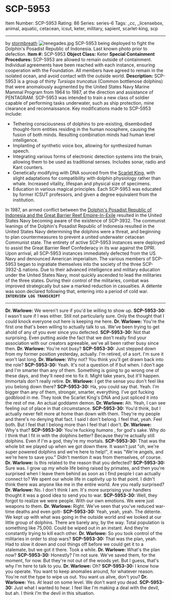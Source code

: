 # SCP-5953
Item Number: SCP-5953
Rating: 86
Series: series-6
Tags: _cc, _licensebox, animal, aquatic, cetacean, icsut, keter, military, sapient, scarlet-king, scp

---

by [stormbreath](/stormbreath)
![renegades.jpg](https://scp-wiki.wdfiles.com/local--files/scp-5953/renegades.jpg)
SCP-5953 being deployed to fight the Dolphin's Posadist Republic of Indonesia. Last known photo prior to defection.
**Item #:** SCP-5953
**Object Class:** Keter
**Special Containment Procedures:** SCP-5953 are allowed to remain outside of containment. Individual agreements have been reached with each instance, ensuring cooperation with the Foundation. All members have agreed to remain in the isolated ocean, and avoid contact with the outside world.
**Description:** SCP-5953 is a group of thirty _Tursiops truncatus_ (Common bottlenose dolphins) that were anomalously augmented by the United States Navy Marine Mammal Program from 1964 to 1987, at the direction and assistance of PENTAGRAM. SCP-5953 was intended to train a new class of soldier capable of performing tasks underwater, such as ship protection, mine clearance and reconnaissance.
Key modifications made to SCP-5953 include:
  * Tethering consciousness of dolphins to pre-existing, disembodied thought-form entities residing in the human noosphere, causing the fusion of both minds. Resulting combination minds had human level intelligence.
  * Implanting of synthetic voice box, allowing for synthesized human speech.
  * Integrating various forms of electronic detection systems into the brain, allowing them to be used as traditional senses. Includes sonar, radio and Kant counters.
  * Genetically modifying with DNA sourced from the [Scarlet King](/across-the-hills-so-quiet), with slight adaptations for compatibility with dolphin physiology rather than whale. Increased vitality, lifespan and physical size of specimens.
  * Education in various magical principles. Each SCP-5953 was educated by former ICSUT professors, and given a degree equivalent from the institution.

In 1987, an armed conflict between the [Dolphin's Posadist Republic of Indonesia and the Great Barrier Reef Empire-In-Exile](/scp-3932) resulted in the United States Navy becoming aware of the existence of SCP-3932. The communist leanings of the Dolphin's Posadist Republic of Indonesia resulted in the United States Navy determining the dolphins were a threat, and beginning to plan countermeasures to prevent a united underwater cetacean Communist state.
The entirety of active SCP-5953 instances were deployed to assist the Great Barrier Reef Confederacy in its war against the DPRI. Upon arrival, all SCP-5953 instances immediately defected from the US Navy and denounced American imperialism.
The various members of SCP-5953 began to ingratiate themselves into the society of the three SCP-3932-Δ nations. Due to their advanced intelligence and military education under the United States Navy, most quickly ascended to lead the militaries of the three states. During their control of the militaries, combat was improved strategically but saw a marked reduction in casualties. A détente was soon declared following that, entering into a period of cold war.
**`INTERVIEW LOG TRANSCRIPT`**
* * *
**Dr. Warlowe:** We weren't sure if you'd be willing to show up.
**SCP-5953-30:** I wasn't sure if I was either. Still not particularly sure. Only the thought that I could knock everyone out here is keeping me here.
**Dr. Warlowe:** You're the first one that's been willing to actually talk to us. We've been trying to get ahold of any of you ever since you defected.
**SCP-5953-30:** Not that surprising. Even putting aside the fact that we don't really find your association with our creators agreeable, we've all been rather busy since then.
**Dr. Warlowe:** You're not busy?
**SCP-5953-30:** Just stepped down from my former position yesterday, actually. I'm retired, of a sort. I'm sure it won't last long.
**Dr. Warlowe:** Why not? You think you'll get drawn back into the role?
**SCP-5953-30:** Yeah. It's not a question of if but when. I don't age and I'm smarter than any of them. Something is going to go wrong one of these days, and they'll need me to fix it. Might take years, but it'll happen. Immortals don't really retire.
**Dr. Warlowe:** I get the sense you don't feel like you belong down there?
**SCP-5953-30:** Ha, you could say that. Yeah. I'm bigger than any of them, stronger, smarter, everything. I've got fucking godblood in me. They took the Scarlet King's DNA and just spliced it into the rest of me. An actual goddamn demon.
**Dr. Warlowe:** Ah. Yeah, I can see feeling out of place in that circumstance.
**SCP-5953-30:** You'd think, but I actually never felt more at home than down with them. They're my people and there's no denying that fact. I said I don't belong. I feel that, yeah. Feel both. But I feel that I belong more than I feel that I don't.
**Dr. Warlowe:** Why's that?
**SCP-5953-30:** You're fucking _humans_ , for god's sake. Why do I think that I fit in with the dolphins better? Because they're actually still dolphins. Even if I'm a god, they're my mortals.
**SCP-5953-30:** That was the whole bit we played up when we got down there. It wasn't just "oh, we're super powered dolphins and we're here to help!", it was "We're angels, and we're here to save you." Didn't mention it was from themselves, of course.
**Dr. Warlowe:** Is this related to the reason that you defected?
**SCP-5953-30:** Sure was. I grow up my whole life being raised by primates, and then you're surprised when I leave them behind as soon as I find people I can actually connect to? We spent our whole life in captivity up to that point. I didn't think there was anyone like me in the entire world. Are you really surprised?
**Dr. Warlowe:** No. I don't think I am. It's more surprising your handlers thought it was a good idea to send you to war.
**SCP-5953-30:** Well, they forgot to realize we were people. With our own emotions. We were just weapons to them.
**Dr. Warlowe:** Right. We've seen that you've reduced war-time deaths and even gott-
**SCP-5953-30:** Yeah, yeah, yeah. The détente. We kept up with what was going in the outside world and we looked at our little group of dolphins. There are barely any, by the way. Total population is something like 75,000. Could be wiped out in an instant. And they're constantly trying to kill each other.
**Dr. Warlowe:** So you took control of the militaries in order to stop wars?
**SCP-5953-30:** That was the plan, yeah. Had to slow it down and cool things off before we could get it to a stalemate, but we got it there. Took a while.
**Dr. Warlowe:** What's the plan now?
**SCP-5953-30:** Honestly? I'm not sure. We've saved them, for the moment, for now. But they're not out of the woods yet. But I guess, that's why I'm here to talk to you.
**Dr. Warlowe:** Oh?
**SCP-5953-30:** I know how you operate. You want to keep anomalies around, for whatever reason. You're not the type to wipe us out. You want us alive, don't you?
**Dr. Warlowe:** Yes. At least on some level. We don't want you dead.
**SCP-5953-30:** Just what I wanted to hear. I feel like I'm making a deal with the devil, but ah. I think _I'm_ the devil in this situation.